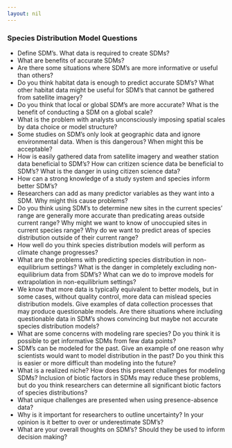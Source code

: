 ```yaml
---
layout: nil
---
```


### Species Distribution Model Questions
* Define SDM’s. What data is required to create SDMs?
* What are benefits of accurate SDMs?
* Are there some situations where SDM’s are more informative or useful than others? 
* Do you think habitat data is enough to predict accurate SDM’s? What other habitat data might be useful for SDM’s that cannot be gathered from satellite imagery?
* Do you think that local or global SDM’s are more accurate? What is the benefit of conducting a SDM on a global scale?
* What is the problem with analysts unconsciously imposing spatial scales by data choice or model structure?
* Some studies on SDM’s only look at geographic data and ignore environmental data. When is this dangerous? When might this be acceptable?
* How is easily gathered data from satellite imagery and weather station data beneficial to SDM’s? How can critizen science data be beneficial to SDM’s? What is the danger in using citizen science data? 
* How can a strong knowledge of a study system and species inform better SDM’s?
* Researchers can add as many predictor variables as they want into a SDM. Why might this cause problems?
* Do you think using SDM’s to determine new sites in the current species’ range are generally more accurate than predicating areas outside current range? Why might we want to know of unoccupied sites in current species range? Why do we want to predict areas of species distribution outside of their current range?
* How well do you think species distribution models will perform as climate change progresses?
* What are the problems with predicting species distribution in non-equilibrium settings? What is the danger in completely excluding non-equilibrium data from SDM’s? What can we do to improve models for extrapolation in non-equilibrium settings? 
* We know that more data is typically equivalent to better models, but in some cases, without quality control, more data can mislead species distribution models. Give examples of data collection processes that may produce questionable models. Are there situations where including questionable data in SDM’s shows convincing but maybe not accurate species distribution models?
* What are some concerns with modeling rare species? Do you think it is possible to get informative SDMs from few data points?
* SDM’s can be modeled for the past. Give an example of one reason why scientists would want to model distribution in the past? Do you think this is easier or more difficult than modeling into the future?
* What is a realized niche? How does this present challenges for modeling SDMs? Inclusion of biotic factors in SDMs may reduce these problems, but do you think researchers can determine all significant biotic factors of species distributions?
* What unique challenges are presented when using presence-absence data?
* Why is it important for researchers to outline uncertainty? In your opinion is it better to over or underestimate SDM’s?
* What are your overall thoughts on SDM’s? Should they be used to inform decision making?
